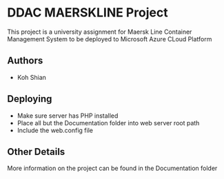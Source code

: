 # DDAC MAERSKLINE Project
This project is a university assignment for Maersk Line Container Management System to be deployed to Microsoft Azure CLoud Platform

## Authors
- Koh Shian

## Deploying
- Make sure server has PHP installed
- Place all but the Documentation folder into web server root path
- Include the web.config file

## Other Details
More information on the project can be found in the Documentation folder